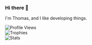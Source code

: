 ### Hi there 👋

I'm Thomas, and I like developing things.

<h align = "left"><img src = "https://komarev.com/ghpvc/?username=Tomoli75" alt = "Profile Views" /></h><br>
<h align = "left"><img src = "https://github-profile-trophy.vercel.app/?username=Tomoli75&no-bg=true&no-frame=true" alt = "Trophies" /></h><br>
<h align = "left"><img src = "https://github-readme-stats.vercel.app/api?username=Tomoli75" alt = "Stats" /></h><br>
<!-- <img src="https://hit.yhype.me/github/profile?user_id=33159744" /> -->

